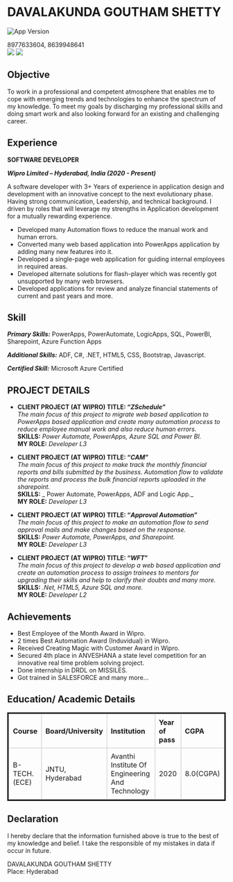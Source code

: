 # DAVALAKUNDA GOUTHAM SHETTY

![App Version](https://img.shields.io/github/package-json/version/AmruthPillai/Reactive-Resume?label=version)

8977633604, 8639948641 <br>
<a href="gouthamshetty01@gmail.com"><img src="https://img.shields.io/badge/Gmail-D14836?style=for-the-badge&logo=gmail&logoColor=white" /></a>   <a href="https://www.linkedin.com/in/davalakunda-goutham-shetty-695659166/"><img src="https://img.shields.io/badge/LinkedIn-0077B5?style=for-the-badge&logo=linkedin&logoColor=white " /></a>

## Objective
<p>      To work in a professional and competent atmosphere that enables me to cope with emerging trends and technologies to enhance the spectrum of my knowledge. To meet my goals by discharging my professional skills and doing smart work and also looking forward for an existing and challenging career.</p>
       

## Experience
**SOFTWARE DEVELOPER** 

_**Wipro Limited – Hyderabad, India (2020 - Present)**_

 A software developer with 3+ Years of experience in application design and development with an innovative concept to the next evolutionary phase. Having strong communication, Leadership, and technical background. I driven by roles that will leverage my strengths in Application development for a mutually rewarding experience.
- Developed many Automation flows to reduce the manual work and human errors.
- Converted many web based application into PowerApps application by adding many new features into it.
- Developed a single-page web application for guiding internal employees in required areas.
- Developed alternate solutions for flash-player which was recently got unsupported by many web browsers.
- Developed applications for review and analyze financial statements of current and past years and more.

## Skill
_**Primary Skills:**_ PowerApps, PowerAutomate, LogicApps, SQL, PowerBI, Sharepoint, Azure Function Apps

_**Additional Skills:**_ ADF, C#, .NET, HTML5, CSS, Bootstrap, Javascript.

_**Certified Skill:**_ Microsoft Azure Certified

## PROJECT DETAILS

- **CLIENT PROJECT (AT WIPRO) TITLE: “_ZSchedule_”** <br>
_The main focus of this project to migrate web based application to PowerApps based application and create many automation process to reduce employee manual work and also reduce human errors._ <br>
**SKILLS:** _Power Automate, PowerApps, Azure SQL and Power BI._ <br>
**MY ROLE:** _Developer L3_

- **CLIENT PROJECT (AT WIPRO) TITLE: “_CAM_”** <br>
_The main focus of this project to make track the monthly financial reports and bills submitted by the business. Automation flow to validate the reports and process the bulk financial reports uploaded in the sharepoint._ <br>
**SKILLS:** _ Power Automate, PowerApps, ADF and Logic App._<br>
**MY ROLE:** _Developer L3_

- **CLIENT PROJECT (AT WIPRO) TITLE: “_Approval Automation_”** <br>
_The main focus of this project to make an automation flow to send approval mails and make changes based on the response._ <br>
**SKILLS:** _Power Automate, PowerApps, and Sharepoint._ <br>
**MY ROLE:** _Developer L3_

- **CLIENT PROJECT (AT WIPRO) TITLE: “_WFT_”** <br>
_The main focus of this project to develop a web based application and create an automation process to assign trainees to mentors for upgrading their skills and help to clarify their doubts and many more._ <br>
**SKILLS:** _.Net, HTML5, Azure SQL and more._ <br>
**MY ROLE:** _Developer L2_

## Achievements 
- Best Employee of the Month Award in Wipro.
- 2 times Best Automation Award (Induvidual) in Wipro.
- Received Creating Magic with Customer Award in Wipro.
- Secured 4th place in ANVESHANA a state level competition for an innovative real time problem solving project.
- Done internship in DRDL on MISSILES.
- Got trained in SALESFORCE and many more…

## Education/ Academic Details

<table style = "border: 3px solid black; border-collapse: collapse;
  width: 100%;">
  <tr>
    <th style="padding: 8px;text-align: left;border: 2px solid #DDD;">Course</th>
    <th style="padding: 8px;text-align: left;border: 2px solid #DDD;">Board/University</th>
    <th style="padding: 8px;text-align: left;border: 2px solid #DDD;">Institution</th>
    <th style="padding: 8px;text-align: left;border: 2px solid #DDD;">Year of pass</th>
    <th style="padding: 8px;text-align: left;border: 2px solid #DDD;">CGPA</th>
  </tr>
  <tr>
    <td style="padding: 8px;text-align: left;border: 2px solid #DDD;">B-TECH.(ECE)</td>
    <td style="padding: 8px;text-align: left;border: 2px solid #DDD;">JNTU, Hyderabad</td>
    <td style="padding: 8px;text-align: left;border: 2px solid #DDD;">Avanthi Institute Of Engineering And Technology</td>
    <td style="padding: 8px;text-align: left;border: 2px solid #DDD;">2020</td>
    <td style="padding: 8px;text-align: left;border: 2px solid #DDD;">8.0(CGPA)</td>
  </tr>
</table>

## Declaration
 I hereby declare that the information furnished above is true to the best of my knowledge and belief.  I take the responsible of my mistakes in data if occur in future.<br>
 
DAVALAKUNDA GOUTHAM SHETTY<br>
Place: Hyderabad  
